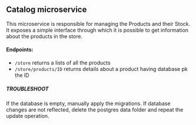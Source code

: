 ## Catalog microservice

This microservice is responsible for managing the Products and their Stock. It exposes a simple interface through which it is possible to get information about the products in the store.

#### Endpoints:
- `/store` returns a lists of all the products
- `/store/products/ID` returns details about a product having database pk the ID

##### TROUBLESHOOT
If the database is empty, manually apply the migrations.
If database changes are not reflected, delete the postgres data folder and repeat the update operation.